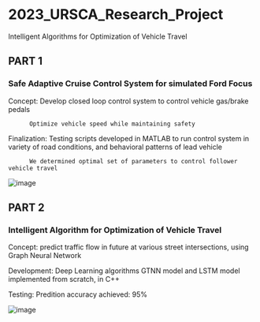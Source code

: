 # 2023_URSCA_Research_Project
Intelligent Algorithms for Optimization of Vehicle Travel

## PART 1
### Safe Adaptive Cruise Control System for simulated Ford Focus

Concept: Develop closed loop control system to control vehicle gas/brake pedals

          Optimize vehicle speed while maintaining safety

Finalization: Testing scripts developed in MATLAB to run control system in variety of road conditions, and behavioral patterns of lead vehicle

          We determined optimal set of parameters to control follower vehicle travel

![image](https://github.com/Ayushsaha103/2023_URSCA_Research_Project/assets/71895904/d9a81493-e777-47f3-a70d-4076140c7f39)



## PART 2
### Intelligent Algorithm for Optimization of Vehicle Travel

Concept: predict traffic flow in future at various street intersections, using Graph Neural Network

Development: Deep Learning algorithms GTNN model and LSTM model implemented from scratch, in C++

Testing: Predition accuracy achieved: 95%

![image](https://github.com/Ayushsaha103/2023_URSCA_Research_Project/assets/71895904/bd98e406-ca49-4ab3-84dc-d6ae227210e7)

